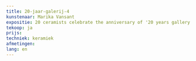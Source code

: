 ```yaml
---
title: 20-jaar-galerij-4
kunstenaar: Marika Vansant
expositie: 20 ceramists celebrate the anniversary of '20 years gallery π²'
tekoop: ja
prijs: 
techniek: keramiek
afmetingen: 
lang: en
---
```

